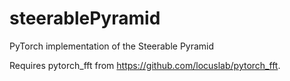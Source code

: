 # steerablePyramid
PyTorch implementation of the Steerable Pyramid

Requires pytorch_fft from https://github.com/locuslab/pytorch_fft. 
